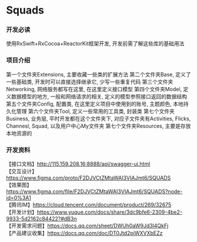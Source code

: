 # Squads



### 开发必读

使用RxSwift+RxCocoa+ReactorKit框架开发, 开发前需了解这些库的基础用法

### 项目介绍

第一个文件夹Extensions, 主要收藏一些类的扩展方法
第二个文件夹Base, 定义了一些基础类, 开发时可以直接选择继承它, 少写一些重复代码
第三个文件夹Networking, 网络服务都写在这里, 在这里定义接口模型
第四个文件夹Model, 定义数据模型的地方, 一般和网络请求的相关, 定义的模型参照接口返回的数据结构
第五个文件夹Config, 配置类, 在这里定义项目中使用到的账号, 主题颜色, 本地持久化管理
第六个文件夹Tool, 定义一些常用的工具类, 封装类
第七个文件夹Business, 业务层, 平时开发都在这个文件夹下, 对应子文件夹有Activities, Flicks, Channesl, Squad, 以及用户中心My文件夹
第七个文件夹Resources, 主要是存放本地资源的

### 开发资料<br/>

【接口文档】http://115.159.208.16:8888/api/swagger-ui.html<br/>
【交互设计】https://www.figma.com/proto/F2DJVCtZMtaWAI3VIAJmt6/SQUADS<br/>
【效果图】https://www.figma.com/file/F2DJVCtZMtaWAI3VIAJmt6/SQUADS?node-id=0%3A1<br/>
【腾讯IM】https://cloud.tencent.com/document/product/269/32675<br/>
【开发计划】https://www.yuque.com/docs/share/3dc9bfe6-2309-4be2-9933-5d2162c84422?#dB3n<br/>
【开发需求问题】https://docs.qq.com/sheet/DWUh0aW9Jd3l4QkFj<br/>
【产品建议收集】https://docs.qq.com/doc/DT0Jtd2piWXVXbEZz<br/>



